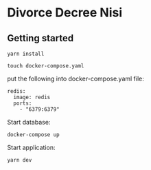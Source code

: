 # Divorce Decree Nisi

## Getting started

`yarn install`

`touch docker-compose.yaml`

put the following into docker-compose.yaml file:

```
redis:
  image: redis
  ports:
    - "6379:6379"
```

Start database:

`docker-compose up`

Start application:


`yarn dev`
